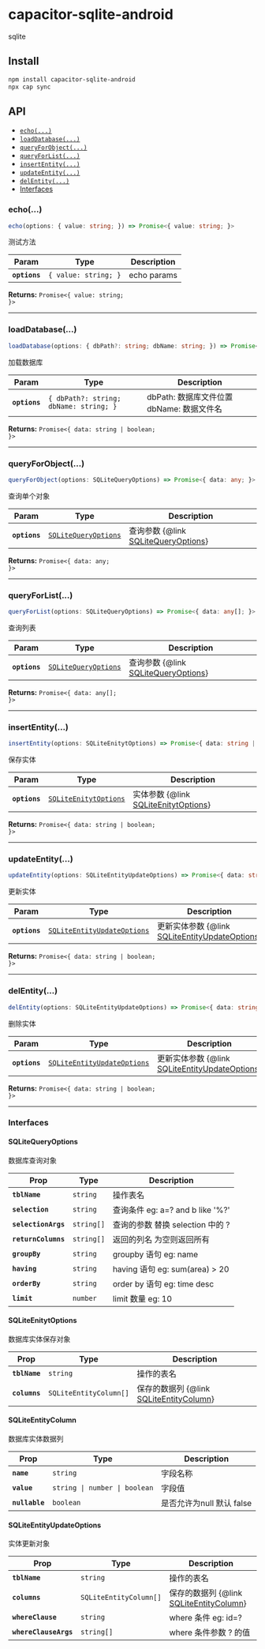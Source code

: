 # capacitor-sqlite-android

sqlite

## Install

```bash
npm install capacitor-sqlite-android
npx cap sync
```

## API

<docgen-index>

* [`echo(...)`](#echo)
* [`loadDatabase(...)`](#loaddatabase)
* [`queryForObject(...)`](#queryforobject)
* [`queryForList(...)`](#queryforlist)
* [`insertEntity(...)`](#insertentity)
* [`updateEntity(...)`](#updateentity)
* [`delEntity(...)`](#delentity)
* [Interfaces](#interfaces)

</docgen-index>

<docgen-api>
<!--Update the source file JSDoc comments and rerun docgen to update the docs below-->

### echo(...)

```typescript
echo(options: { value: string; }) => Promise<{ value: string; }>
```

测试方法

| Param         | Type                            | Description |
| ------------- | ------------------------------- | ----------- |
| **`options`** | <code>{ value: string; }</code> | echo params |

**Returns:** <code>Promise&lt;{ value: string; }&gt;</code>

--------------------


### loadDatabase(...)

```typescript
loadDatabase(options: { dbPath?: string; dbName: string; }) => Promise<{ data: string | boolean; }>
```

加载数据库

| Param         | Type                                              | Description                   |
| ------------- | ------------------------------------------------- | ----------------------------- |
| **`options`** | <code>{ dbPath?: string; dbName: string; }</code> | dbPath: 数据库文件位置 dbName: 数据文件名 |

**Returns:** <code>Promise&lt;{ data: string | boolean; }&gt;</code>

--------------------


### queryForObject(...)

```typescript
queryForObject(options: SQLiteQueryOptions) => Promise<{ data: any; }>
```

查询单个对象

| Param         | Type                                                              | Description                                                       |
| ------------- | ----------------------------------------------------------------- | ----------------------------------------------------------------- |
| **`options`** | <code><a href="#sqlitequeryoptions">SQLiteQueryOptions</a></code> | 查询参数 {@link <a href="#sqlitequeryoptions">SQLiteQueryOptions</a>} |

**Returns:** <code>Promise&lt;{ data: any; }&gt;</code>

--------------------


### queryForList(...)

```typescript
queryForList(options: SQLiteQueryOptions) => Promise<{ data: any[]; }>
```

查询列表

| Param         | Type                                                              | Description                                                       |
| ------------- | ----------------------------------------------------------------- | ----------------------------------------------------------------- |
| **`options`** | <code><a href="#sqlitequeryoptions">SQLiteQueryOptions</a></code> | 查询参数 {@link <a href="#sqlitequeryoptions">SQLiteQueryOptions</a>} |

**Returns:** <code>Promise&lt;{ data: any[]; }&gt;</code>

--------------------


### insertEntity(...)

```typescript
insertEntity(options: SQLiteEnitytOptions) => Promise<{ data: string | boolean; }>
```

保存实体

| Param         | Type                                                                | Description                                                         |
| ------------- | ------------------------------------------------------------------- | ------------------------------------------------------------------- |
| **`options`** | <code><a href="#sqliteenitytoptions">SQLiteEnitytOptions</a></code> | 实体参数 {@link <a href="#sqliteenitytoptions">SQLiteEnitytOptions</a>} |

**Returns:** <code>Promise&lt;{ data: string | boolean; }&gt;</code>

--------------------


### updateEntity(...)

```typescript
updateEntity(options: SQLiteEntityUpdateOptions) => Promise<{ data: string | boolean; }>
```

更新实体

| Param         | Type                                                                            | Description                                                                       |
| ------------- | ------------------------------------------------------------------------------- | --------------------------------------------------------------------------------- |
| **`options`** | <code><a href="#sqliteentityupdateoptions">SQLiteEntityUpdateOptions</a></code> | 更新实体参数 {@link <a href="#sqliteentityupdateoptions">SQLiteEntityUpdateOptions</a>} |

**Returns:** <code>Promise&lt;{ data: string | boolean; }&gt;</code>

--------------------


### delEntity(...)

```typescript
delEntity(options: SQLiteEntityUpdateOptions) => Promise<{ data: string | boolean; }>
```

删除实体

| Param         | Type                                                                            | Description                                                                       |
| ------------- | ------------------------------------------------------------------------------- | --------------------------------------------------------------------------------- |
| **`options`** | <code><a href="#sqliteentityupdateoptions">SQLiteEntityUpdateOptions</a></code> | 更新实体参数 {@link <a href="#sqliteentityupdateoptions">SQLiteEntityUpdateOptions</a>} |

**Returns:** <code>Promise&lt;{ data: string | boolean; }&gt;</code>

--------------------


### Interfaces


#### SQLiteQueryOptions

数据库查询对象

| Prop                | Type                  | Description                     |
| ------------------- | --------------------- | ------------------------------- |
| **`tblName`**       | <code>string</code>   | 操作表名                            |
| **`selection`**     | <code>string</code>   | 查询条件 eg: a=? and b like '%?'    |
| **`selectionArgs`** | <code>string[]</code> | 查询的参数 替换 selection 中的 ?         |
| **`returnColumns`** | <code>string[]</code> | 返回的列名 为空则返回所有                   |
| **`groupBy`**       | <code>string</code>   | groupby 语句 eg: name             |
| **`having`**        | <code>string</code>   | having 语句 eg: sum(area) &gt; 20 |
| **`orderBy`**       | <code>string</code>   | order by 语句 eg: time desc       |
| **`limit`**         | <code>number</code>   | limit 数量 eg: 10                 |


#### SQLiteEnitytOptions

数据库实体保存对象

| Prop          | Type                              | Description                                                         |
| ------------- | --------------------------------- | ------------------------------------------------------------------- |
| **`tblName`** | <code>string</code>               | 操作的表名                                                               |
| **`columns`** | <code>SQLiteEntityColumn[]</code> | 保存的数据列 {@link <a href="#sqliteentitycolumn">SQLiteEntityColumn</a>} |


#### SQLiteEntityColumn

数据库实体数据列

| Prop           | Type                                     | Description        |
| -------------- | ---------------------------------------- | ------------------ |
| **`name`**     | <code>string</code>                      | 字段名称               |
| **`value`**    | <code>string \| number \| boolean</code> | 字段值                |
| **`nullable`** | <code>boolean</code>                     | 是否允许为null 默认 false |


#### SQLiteEntityUpdateOptions

实体更新对象

| Prop                  | Type                              | Description                                                         |
| --------------------- | --------------------------------- | ------------------------------------------------------------------- |
| **`tblName`**         | <code>string</code>               | 操作的表名                                                               |
| **`columns`**         | <code>SQLiteEntityColumn[]</code> | 保存的数据列 {@link <a href="#sqliteentitycolumn">SQLiteEntityColumn</a>} |
| **`whereClause`**     | <code>string</code>               | where 条件 eg: id=?                                                   |
| **`whereClauseArgs`** | <code>string[]</code>             | where 条件参数 ? 的值                                                     |

</docgen-api>
